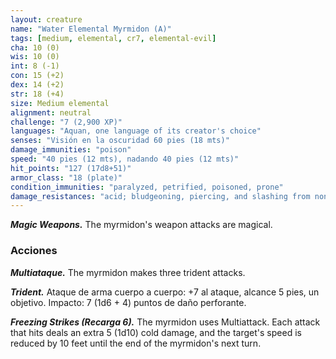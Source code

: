 ```yaml
---
layout: creature
name: "Water Elemental Myrmidon (A)"
tags: [medium, elemental, cr7, elemental-evil]
cha: 10 (0)
wis: 10 (0)
int: 8 (-1)
con: 15 (+2)
dex: 14 (+2)
str: 18 (+4)
size: Medium elemental
alignment: neutral
challenge: "7 (2,900 XP)"
languages: "Aquan, one language of its creator's choice"
senses: "Visión en la oscuridad 60 pies (18 mts)"
damage_immunities: "poison"
speed: "40 pies (12 mts), nadando 40 pies (12 mts)"
hit_points: "127 (17d8+51)"
armor_class: "18 (plate)"
condition_immunities: "paralyzed, petrified, poisoned, prone"
damage_resistances: "acid; bludgeoning, piercing, and slashing from nonmagical weapons"
---
```


***Magic Weapons.*** The myrmidon's weapon attacks are magical.

### Acciones

***Multiataque.*** The myrmidon makes three trident attacks.

***Trident.*** Ataque de arma cuerpo a cuerpo: +7 al ataque, alcance 5 pies, un objetivo. Impacto: 7 (1d6 + 4) puntos de daño perforante.

***Freezing Strikes (Recarga 6).*** The myrmidon uses Multiattack. Each attack that hits deals an extra 5 (1d10) cold damage, and the target's speed is reduced by 10 feet until the end of the myrmidon's next turn.